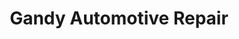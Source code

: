 ---
title: "Gandy Automotive Repair"
url: /mount-vernon/gandy-automotive-repair/
shop: car repair
---